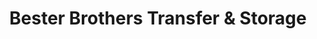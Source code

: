 ---
title: "Bester Brothers Transfer & Storage"
url: /south-st-paul/bester-brothers-transfer-and-storage/
shop: storage rental
---